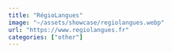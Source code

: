 ```yaml
---
title: "RégioLangues"
image: "~/assets/showcase/regiolangues.webp"
url: "https://www.regiolangues.fr"
categories: ["other"]
---
```

